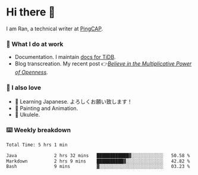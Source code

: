 # Hi there 👋

I am Ran, a technical writer at [PingCAP](https://pingcap.com/).

### 📝 What I do at work

- Documentation. I maintain [docs for TiDB](https://github.com/pingcap/docs).
- Blog transcreation. My recent post 👉[*Believe in the Multiplicative Power of Openness*](https://pingcap.com/blog/believe-in-the-multiplicative-power-of-openness-open-source-community).

### 🤠 I also love

- 💬 Learning Japanese. よろしくお願い致します！
- 🎨 Painting and Animation.
- 🎵 Ukulele.

### ⌨️ Weekly breakdown

<!--START_SECTION:waka-->

```txt
Total Time: 5 hrs 1 min

Java              2 hrs 32 mins   ████████████▓░░░░░░░░░░░░   50.58 %
Markdown          2 hrs 9 mins    ██████████▓░░░░░░░░░░░░░░   42.82 %
Bash              9 mins          ▓░░░░░░░░░░░░░░░░░░░░░░░░   03.23 %
```

<!--END_SECTION:waka-->
